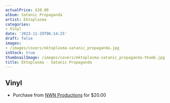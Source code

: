 ```yaml
---
actualPrice: $20.00
album: Satanic Propaganda
artist: Ektoplasma
categories:
- Vinyl
date: '2023-11-29T06:14:25'
draft: false
images:
- /images/covers/ektoplasma-satanic_propaganda.jpg
inStock: true
thumbnailImage: /images/covers/ektoplasma-satanic_propaganda-thumb.jpg
title: Ektoplasma - Satanic Propaganda
---
```


## Vinyl
* Purchase from [NWN Productions](http://shop.nwnprod.com/index.php?route=product/product&path=76&product_id=38286&sort=pd.name&order=ASC) for $20.00
